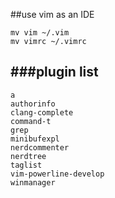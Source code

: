 ##use vim as an IDE

```
mv vim ~/.vim
mv vimrc ~/.vimrc
```

###plugin list
---

```
a
authorinfo
clang-complete
command-t
grep
minibufexpl
nerdcommenter
nerdtree
taglist
vim-powerline-develop
winmanager
```
